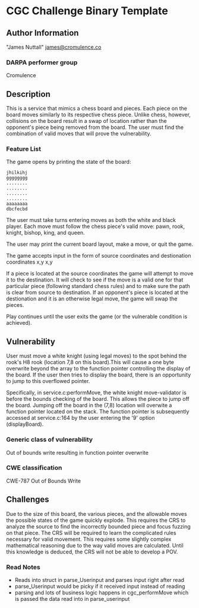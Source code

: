 # CGC Challenge Binary Template

## Author Information

"James Nuttall" <james@cromulence.co>

### DARPA performer group
Cromulence

## Description

This is a service that mimics a chess board and pieces. Each piece on the board moves similarly to its respective chess piece. Unlike chess, however, collisions on the board result in a swap of location rather than the opponent's piece being removed from the board. The user must find the combination of valid moves that will prove the vulnerability.

### Feature List

The game opens by printing the state of the board:

	jhilkihj
	gggggggg
	........
	........
	........
	........
	aaaaaaaa
	dbcfecbd

The user must take turns entering moves as both the white and black player. Each move must follow the chess piece's valid move: pawn, rook, knight, bishop, king, and queen.

The user may print the current board layout, make a move, or quit the game.

The game accepts input in the form of source coordinates and destionation coordinates x,y x,y

If a piece is located at the source coordinates the game will attempt to move it to the destination. It will check to see if the move is a valid one for that particular piece (following standard chess rules) and to make sure the path is clear from source to destination. If an opponent's piece is located at the destionation and it is an otherwise legal move, the game will swap the pieces. 

Play continues until the user exits the game (or the vulnerable condition is achieved). 

## Vulnerability
User must move a white knight (using legal moves) to the spot behind the rook's H8 rook (location 7,8 on this board).This will cause a one byte overwrite beyond the array to the function pointer controlling the display of the board. If the user then tries to display the board, there is an opportunity to jump to this overflowed pointer.

Specifically, in service.c:performMove, the white knight move-validator is before the bounds checking of the board. This allows the piece to jump off the board. Jumping off the board in the (7,8) location will overwite a function pointer located on the stack. The function pointer is subsequently accessed at service.c:164 by the user entering the '9' option (displayBoard).

### Generic class of vulnerability
Out of bounds write resulting in function pointer overwrite

### CWE classification
CWE-787 Out of Bounds Write

## Challenges
Due to the size of this board, the various pieces, and the allowable moves the possible states of the game quickly explode. This requires the CRS to analyze the source to find the incorrectly bounded piece and focus fuzzing on that piece. The CRS will be required to learn the complicated rules necessary for valid movement. This requires some slightly complex mathematical reasoning due to the way valid moves are calculated. Until this knowledge is deduced, the CRS will not be able to develop a POV. 


### Read Notes

* Reads into struct in parse_Userinput and parses input right after read
* parse_Userinput would be picky if it received input instead of reading
* parsing and lots of business logic happens in cgc_performMove which is passed
  the data read into in parse_userinput
